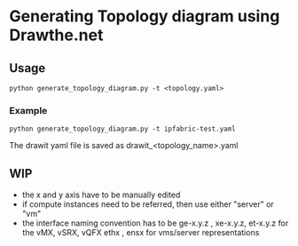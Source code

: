 # Generating Topology diagram using Drawthe.net

## Usage
```
python generate_topology_diagram.py -t <topology.yaml>
```

### Example
```
python generate_topology_diagram.py -t ipfabric-test.yaml
```
The drawit yaml file is saved as drawit_<topology_name>.yaml

## WIP
- the x and y axis have to be manually edited
- if compute instances need to be referred, then use either "server" or "vm"
- the interface naming convention has to be
    ge-x.y.z , xe-x.y.z, et-x.y.z for the vMX, vSRX, vQFX
    ethx , ensx for vms/server representations
